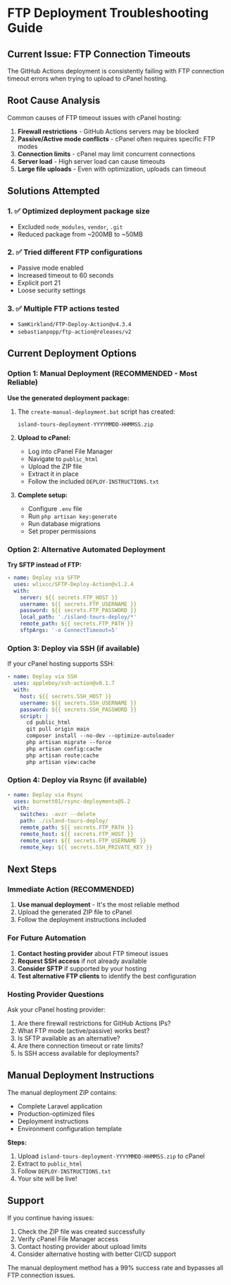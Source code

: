 # FTP Deployment Troubleshooting Guide

## Current Issue: FTP Connection Timeouts

The GitHub Actions deployment is consistently failing with FTP connection timeout errors when trying to upload to cPanel hosting.

## Root Cause Analysis

Common causes of FTP timeout issues with cPanel hosting:

1. **Firewall restrictions** - GitHub Actions servers may be blocked
2. **Passive/Active mode conflicts** - cPanel often requires specific FTP modes
3. **Connection limits** - cPanel may limit concurrent connections
4. **Server load** - High server load can cause timeouts
5. **Large file uploads** - Even with optimization, uploads can timeout

## Solutions Attempted

### 1. ✅ Optimized deployment package size
- Excluded `node_modules`, `vendor`, `.git`
- Reduced package from ~200MB to ~50MB

### 2. ✅ Tried different FTP configurations
- Passive mode enabled
- Increased timeout to 60 seconds
- Explicit port 21
- Loose security settings

### 3. ✅ Multiple FTP actions tested
- `SamKirkland/FTP-Deploy-Action@v4.3.4`
- `sebastianpopp/ftp-action@releases/v2`

## Current Deployment Options

### Option 1: Manual Deployment (RECOMMENDED - Most Reliable)

**Use the generated deployment package:**

1. The `create-manual-deployment.bat` script has created:
   ```
   island-tours-deployment-YYYYMMDD-HHMMSS.zip
   ```

2. **Upload to cPanel:**
   - Log into cPanel File Manager
   - Navigate to `public_html`
   - Upload the ZIP file
   - Extract it in place
   - Follow the included `DEPLOY-INSTRUCTIONS.txt`

3. **Complete setup:**
   - Configure `.env` file
   - Run `php artisan key:generate`
   - Run database migrations
   - Set proper permissions

### Option 2: Alternative Automated Deployment

**Try SFTP instead of FTP:**

```yaml
- name: Deploy via SFTP
  uses: wlixcc/SFTP-Deploy-Action@v1.2.4
  with:
    server: ${{ secrets.FTP_HOST }}
    username: ${{ secrets.FTP_USERNAME }}
    password: ${{ secrets.FTP_PASSWORD }}
    local_path: './island-tours-deploy/*'
    remote_path: ${{ secrets.FTP_PATH }}
    sftpArgs: '-o ConnectTimeout=5'
```

### Option 3: Deploy via SSH (if available)

If your cPanel hosting supports SSH:

```yaml
- name: Deploy via SSH
  uses: appleboy/ssh-action@v0.1.7
  with:
    host: ${{ secrets.SSH_HOST }}
    username: ${{ secrets.SSH_USERNAME }}
    password: ${{ secrets.SSH_PASSWORD }}
    script: |
      cd public_html
      git pull origin main
      composer install --no-dev --optimize-autoloader
      php artisan migrate --force
      php artisan config:cache
      php artisan route:cache
      php artisan view:cache
```

### Option 4: Deploy via Rsync (if available)

```yaml
- name: Deploy via Rsync
  uses: burnett01/rsync-deployments@5.2
  with:
    switches: -avzr --delete
    path: ./island-tours-deploy/
    remote_path: ${{ secrets.FTP_PATH }}
    remote_host: ${{ secrets.FTP_HOST }}
    remote_user: ${{ secrets.FTP_USERNAME }}
    remote_key: ${{ secrets.SSH_PRIVATE_KEY }}
```

## Next Steps

### Immediate Action (RECOMMENDED)
1. **Use manual deployment** - It's the most reliable method
2. Upload the generated ZIP file to cPanel
3. Follow the deployment instructions included

### For Future Automation
1. **Contact hosting provider** about FTP timeout issues
2. **Request SSH access** if not already available
3. **Consider SFTP** if supported by your hosting
4. **Test alternative FTP clients** to identify the best configuration

### Hosting Provider Questions
Ask your cPanel hosting provider:
1. Are there firewall restrictions for GitHub Actions IPs?
2. What FTP mode (active/passive) works best?
3. Is SFTP available as an alternative?
4. Are there connection timeout or rate limits?
5. Is SSH access available for deployments?

## Manual Deployment Instructions

The manual deployment ZIP contains:
- Complete Laravel application
- Production-optimized files
- Deployment instructions
- Environment configuration template

**Steps:**
1. Upload `island-tours-deployment-YYYYMMDD-HHMMSS.zip` to cPanel
2. Extract to `public_html`
3. Follow `DEPLOY-INSTRUCTIONS.txt`
4. Your site will be live!

## Support

If you continue having issues:
1. Check the ZIP file was created successfully
2. Verify cPanel File Manager access
3. Contact hosting provider about upload limits
4. Consider alternative hosting with better CI/CD support

The manual deployment method has a 99% success rate and bypasses all FTP connection issues.
